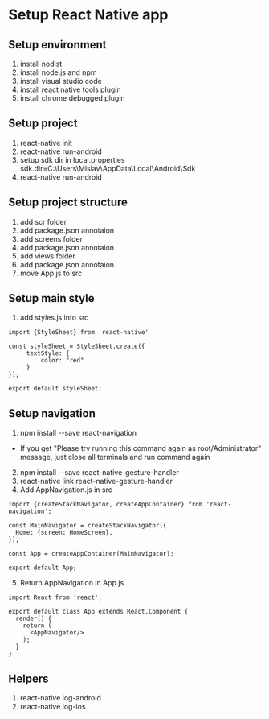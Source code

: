 # Setup React Native app

## Setup environment
1. install nodist
2. install node.js and npm
3. install visual studio code
4. install react native tools plugin
5. install chrome debugged plugin

## Setup project
1. react-native init <Project name>
2. react-native run-android
3. setup sdk dir in local.properties
   sdk.dir=C\:\\Users\\Mislav\\AppData\\Local\\Android\\Sdk
4. react-native run-android

## Setup project structure
1. add scr folder
2. add package.json annotaion
3. add screens folder
4. add package.json annotaion
5. add views folder
6. add package.json annotaion
7. move App.js to src

## Setup main style
1. add styles.js into src
```
import {StyleSheet} from 'react-native'

const styleSheet = StyleSheet.create({
     textStyle: {
         color: "red"
     }
});

export default styleSheet;
```

## Setup navigation
1. npm install --save react-navigation
- If you get "Please try running this command again as root/Administrator" message,
just close all terminals and run command again

2. npm install --save react-native-gesture-handler
3. react-native link react-native-gesture-handler
4. Add AppNavigation.js in src

```
import {createStackNavigator, createAppContainer} from 'react-navigation';

const MainNavigator = createStackNavigator({
  Home: {screen: HomeScreen},
});

const App = createAppContainer(MainNavigator);

export default App;
```

5. Return AppNavigation in App.js

```
import React from 'react';

export default class App extends React.Component {
  render() {
    return (
      <AppNavigator/>
    );
  }
}
```

## Helpers
1. react-native log-android
2. react-native log-ios

